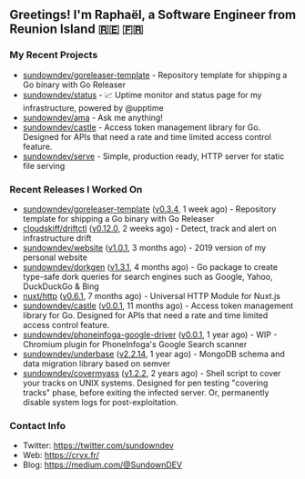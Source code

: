 ## Greetings! I'm Raphaël, a Software Engineer from Reunion Island 🇷🇪 🇫🇷

### My Recent Projects


- [sundowndev/goreleaser-template](https://github.com/sundowndev/goreleaser-template) - Repository template for shipping a Go binary with Go Releaser
- [sundowndev/status](https://github.com/sundowndev/status) - :chart_with_upwards_trend: Uptime monitor and status page for my infrastructure, powered by @upptime 
- [sundowndev/ama](https://github.com/sundowndev/ama) - Ask me anything!
- [sundowndev/castle](https://github.com/sundowndev/castle) - Access token management library for Go. Designed for APIs that need a rate and time limited access control feature.
- [sundowndev/serve](https://github.com/sundowndev/serve) - Simple, production ready, HTTP server for static file serving

### Recent Releases I Worked On


- [sundowndev/goreleaser-template](https://github.com/sundowndev/goreleaser-template) ([v0.3.4](https://github.com/sundowndev/goreleaser-template/releases/tag/v0.3.4), 1 week ago) - Repository template for shipping a Go binary with Go Releaser
- [cloudskiff/driftctl](https://github.com/cloudskiff/driftctl) ([v0.12.0](https://github.com/cloudskiff/driftctl/releases/tag/v0.12.0), 2 weeks ago) - Detect, track and alert on infrastructure drift
- [sundowndev/website](https://github.com/sundowndev/website) ([v1.0.1](https://github.com/sundowndev/website/releases/tag/v1.0.1), 3 months ago) - 2019 version of my personal website
- [sundowndev/dorkgen](https://github.com/sundowndev/dorkgen) ([v1.3.1](https://github.com/sundowndev/dorkgen/releases/tag/v1.3.1), 4 months ago) - Go package to create type-safe dork queries for search engines such as Google, Yahoo, DuckDuckGo &amp; Bing
- [nuxt/http](https://github.com/nuxt/http) ([v0.6.1](https://github.com/nuxt/http/releases/tag/v0.6.1), 7 months ago) - Universal HTTP Module for Nuxt.js
- [sundowndev/castle](https://github.com/sundowndev/castle) ([v0.0.1](https://github.com/sundowndev/castle/releases/tag/v0.0.1), 11 months ago) - Access token management library for Go. Designed for APIs that need a rate and time limited access control feature.
- [sundowndev/phoneinfoga-google-driver](https://github.com/sundowndev/phoneinfoga-google-driver) ([v0.0.1](https://github.com/sundowndev/phoneinfoga-google-driver/releases/tag/v0.0.1), 1 year ago) - WIP - Chromium plugin for PhoneInfoga&#39;s Google Search scanner
- [sundowndev/underbase](https://github.com/sundowndev/underbase) ([v2.2.14](https://github.com/sundowndev/underbase/releases/tag/v2.2.14), 1 year ago) - MongoDB schema and data migration library based on semver
- [sundowndev/covermyass](https://github.com/sundowndev/covermyass) ([v1.2.2](https://github.com/sundowndev/covermyass/releases/tag/v1.2.2), 2 years ago) - Shell script to cover your tracks on UNIX systems. Designed for pen testing &#34;covering tracks&#34; phase, before exiting the infected server. Or, permanently disable system logs for post-exploitation.

### Contact Info

- Twitter: https://twitter.com/sundowndev
- Web: https://crvx.fr/
- Blog: https://medium.com/@SundownDEV
